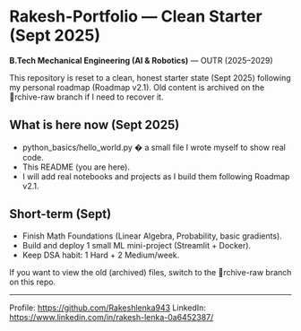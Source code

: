 # Rakesh-Portfolio — Clean Starter (Sept 2025)
**B.Tech Mechanical Engineering (AI & Robotics)** — OUTR (2025–2029)

This repository is reset to a clean, honest starter state (Sept 2025) following my personal roadmap (Roadmap v2.1). Old content is archived on the rchive-raw branch if I need to recover it.

## What is here now (Sept 2025)
- python_basics/hello_world.py � a small file I wrote myself to show real code.
- This README (you are here).
- I will add real notebooks and projects as I build them following Roadmap v2.1.

## Short-term (Sept)
- Finish Math Foundations (Linear Algebra, Probability, basic gradients).
- Build and deploy 1 small ML mini-project (Streamlit + Docker).
- Keep DSA habit: 1 Hard + 2 Medium/week.

If you want to view the old (archived) files, switch to the rchive-raw branch on this repo.

---

Profile: https://github.com/Rakeshlenka943
LinkedIn: https://www.linkedin.com/in/rakesh-lenka-0a6452387/
